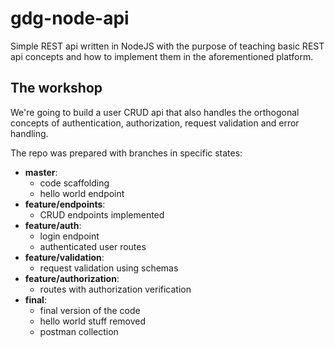 # gdg-node-api

Simple REST api written in NodeJS with the purpose of teaching basic REST api concepts and how to implement them in the aforementioned platform.

## The workshop
We're going to build a user CRUD api that also handles the orthogonal concepts of authentication, authorization, request validation and error handling.

The repo was prepared with branches in specific states:

- **master**:
  - code scaffolding
  - hello world endpoint
- **feature/endpoints**:
  - CRUD endpoints implemented
- **feature/auth**:
  - login endpoint
  - authenticated user routes
- **feature/validation**:
  - request validation using schemas
- **feature/authorization**:
  - routes with authorization verification
- **final**:
  - final version of the code
  - hello world stuff removed
  - postman collection

